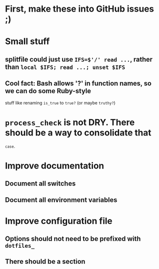 # First, make these into GitHub issues ;)
# Small stuff
## splitfile could just use `IFS=$'/' read ...`, rather than `local $IFS; read ...; unset $IFS`
## Cool fact: Bash allows '?' in function names, so we can do some Ruby-style
   stuff like renaming `is_true` to `true?` (or maybe `truthy?`)
# `process_check` is not DRY.  There should be a way to consolidate that
  `case`.
# Improve documentation
## Document all switches
## Document all environment variables
# Improve configuration file
## Options should not need to be prefixed with `dotfiles_`
## There should be a section
